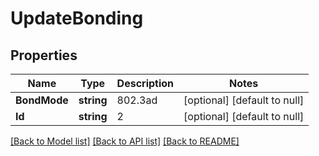 # UpdateBonding

## Properties
Name | Type | Description | Notes
------------ | ------------- | ------------- | -------------
**BondMode** | **string** | 802.3ad | [optional] [default to null]
**Id** | **string** | 2 | [optional] [default to null]

[[Back to Model list]](../README.md#documentation-for-models) [[Back to API list]](../README.md#documentation-for-api-endpoints) [[Back to README]](../README.md)

